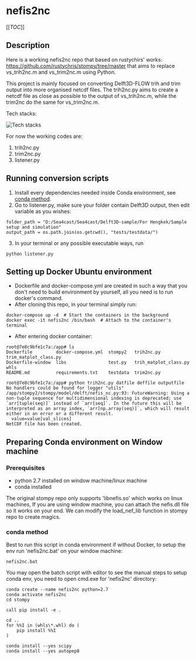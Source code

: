 # nefis2nc

[[_TOC_]]

## Description

Here is a working nefis2nc repo that based on rustychirs' works:
https://github.com/rustychris/stompy/tree/master that aims to replace 
vs_trih2nc.m and vs_trim2nc.m using Python.

This project is mainly focused on converting Delft3D-FLOW trih and trim output
into more organised netcdf files. The trih2nc.py aims to create a netcdf file 
as close as possible to the output of vs_trih2nc.m, while the trim2nc do the same
for vs_trim2nc.m.

Tech stacks:

![Tech stacks](https://skillicons.dev/icons?i=python,docker,ubuntu,bash,anaconda,matlab)

For now the working codes are:
1. trih2nc.py
2. trim2nc.py
3. listener.py

## Running conversion scripts
1. Install every dependencies needed inside Conda environment, see [conda method](#conda-method).
2. Go to listener.py, make sure your folder contain Delft3D output, then edit variable as you wishes:
```
folder_path = "D:/Sea4cast/Sea4cast/Delft3D-sample/For Hengkek/Sample setup and simulation"
output_path = os.path.join(os.getcwd(), "tests/testdata/")
```
3. In your terminal or any possible executable ways, run 
```
python listener.py
```

## Setting up Docker Ubuntu environment

- Dockerfile and docker-compose.yml are created in such a way that you don't need to build environment by yourself, all you need is to run docker's command.
- After cloning this repo, in your terminal simply run:

```
docker-compose up -d  # Start the containers in the background
docker exec -it nefis2nc /bin/bash  # Attach to the container's terminal
```

- After entering docker container:
```
root@7e8c9bfe1c7a:/app# ls
Dockerfile         docker-compose.yml  stompy2   trih2nc.py             trim_matplot_class.py
Dockerfile-window  libs                test.py   trih_matplot_class.py  whls
README.md          requirements.txt    testdata  trim2nc.py

root@7e8c9bfe1c7a:/app# python trih2nc.py datfile deffile outputfile
No handlers could be found for logger "utils"
/app/stompy2/stompy/model/delft/nefis_nc.py:93: FutureWarning: Using a non-tuple sequence for multidimensional indexing is deprecated; use `arr[tuple(seq)]` instead of `arr[seq]`. In the future this will be interpreted as an array index, `arr[np.array(seq)]`, which will result either in an error or a different result.
  value=value[val_slices]
NetCDF file has been created.
```

## Preparing Conda environment on Window machine

### Prerequisites

- python 2.7 installed on window machine/linux machine
- conda installed

The original stompy repo only supports 'libnefis.so' which works on linux machines,
If you are using window machine, you can attach the nefis.dll file so it works on your end.
We can modify the load_nef_lib function in stompy repo to create magics.

### conda method

Best to run this script in conda environment if without Docker, to setup the env run 'nefis2nc.bat' on your window machine:

```
nefis2nc.bat
```

You may open the batch script with editor to see the manual steps to setup conda env, you need to open cmd.exe for 'nefis2nc' directory:
```
conda create --name nefis2nc python=2.7
conda activate nefis2nc
cd stompy

call pip install -e .

cd ..
for %%I in (whls\*.whl) do (
    pip install %%I
)

conda install --yes scipy
conda install --yes autopep8
```
